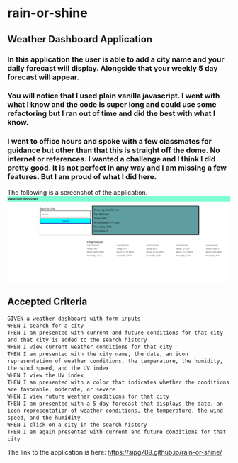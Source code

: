 # rain-or-shine

## Weather Dashboard Application 

### In this application the user is able to add a city name and your daily forecast will display. Alongside that your weekly 5 day forecast will appear. 

###  You will notice that I used plain vanilla javascript. I went with what I know and the code is super long and could use some refactoring but I ran out of time and did the best with what I know. 

### I went to office hours and spoke with a few classmates for guidance but other than that this is straight off the dome. No internet or references. I wanted a challenge and I think I did pretty good. It is not perfect in any way and I am missing a few features. But I am proud of what I did here. 


The following is a screenshot of the application.
![screenshot](./assets/deployed-app.PNG)

## Accepted Criteria 

```
GIVEN a weather dashboard with form inputs
WHEN I search for a city
THEN I am presented with current and future conditions for that city and that city is added to the search history
WHEN I view current weather conditions for that city
THEN I am presented with the city name, the date, an icon representation of weather conditions, the temperature, the humidity, the wind speed, and the UV index
WHEN I view the UV index
THEN I am presented with a color that indicates whether the conditions are favorable, moderate, or severe
WHEN I view future weather conditions for that city
THEN I am presented with a 5-day forecast that displays the date, an icon representation of weather conditions, the temperature, the wind speed, and the humidity
WHEN I click on a city in the search history
THEN I am again presented with current and future conditions for that city
```


The link to the application is here: https://sipg789.github.io/rain-or-shine/ 